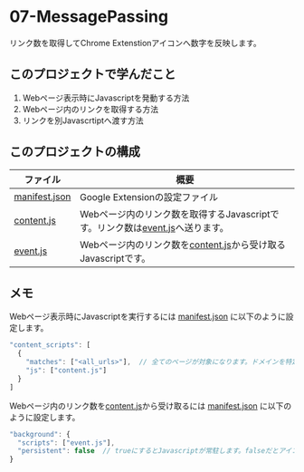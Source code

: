 # 07-MessagePassing
リンク数を取得してChrome Extenstionアイコンへ数字を反映します。  

## このプロジェクトで学んだこと
1. Webページ表示時にJavascriptを発動する方法
2. Webページ内のリンクを取得する方法
3. リンクを別Javascrtiptへ渡す方法

## このプロジェクトの構成 
| ファイル                             | 概要                         |
| -------------------------------- | -------------------------- |
| [manifest.json](./manifest.json) | Google Extensionの設定ファイル    |
| [content.js](./content.js)       | Webページ内のリンク数を取得するJavascriptです。リンク数は[event.js](./event.js)へ送ります。 |
| [event.js](./event.js)           | Webページ内のリンク数を[content.js](./content.js)から受け取るJavascriptです。 |

## メモ
Webページ表示時にJavascriptを実行するには [manifest.json](./manifest.json) に以下のように設定します。  
```javascript
"content_scripts": [
  {
    "matches": ["<all_urls>"],  // 全てのページが対象になります。ドメインを特定することもできます。
    "js": ["content.js"]
  }
]
```

Webページ内のリンク数を[content.js](./content.js)から受け取るには [manifest.json](./manifest.json) に以下のように設定します。  
```javascript
"background": {
  "scripts": ["event.js"],
  "persistent": false  // trueにするとJavascriptが常駐します。falseだとアイコンクリック時のみ発動します。
}
```